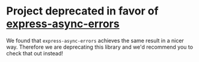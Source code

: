 # Project deprecated in favor of <a href="https://github.com/davidbanham/express-async-errors">express-async-errors</a>

We found that `express-async-errors` achieves the same result in a nicer way. Therefore we are deprecating this library and we'd recommend you to check that out instead!
